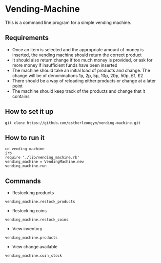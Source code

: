 # Vending-Machine

This is a command line program for a simple vending machine.

## Requirements

- Once an item is selected and the appropriate amount of money is inserted, the vending machine should return the correct product
- It should also return change if too much money is provided, or ask for more money if insufficient funds have been inserted
- The machine should take an initial load of products and change. The change will be of denominations 1p, 2p, 5p, 10p, 20p, 50p, £1, £2
- There should be a way of reloading either products or change at a later point
- The machine should keep track of the products and change that it contains

## How to set it up

```
git clone https://github.com/estherleongym/vending-machine.git
```

## How to run it

```
cd vending-machine
irb
require './lib/vending_machine.rb'
vending_machine = VendingMachine.new
vending_machine.run

```

## Commands

- Restocking products

```
vending_machine.restock_products
```

- Restocking coins

```
vending_machine.restock_coins
```

- View inventory

```
vending_machine.products
```

- View change available

```
vending_machine.coin_stock
```
